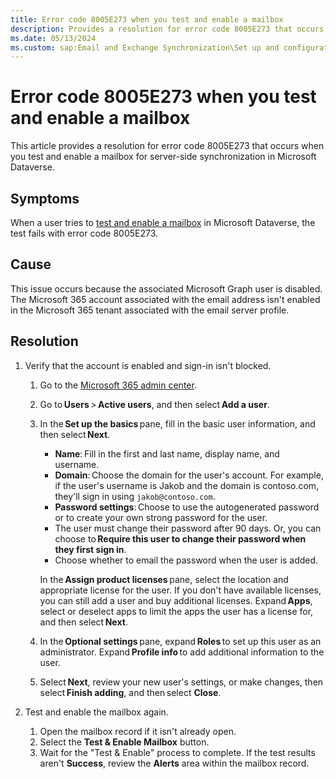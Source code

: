 ```yaml
---
title: Error code 8005E273 when you test and enable a mailbox
description: Provides a resolution for error code 8005E273 that occurs when you test and enable a mailbox for server-side synchronization.
ms.date: 05/13/2024
ms.custom: sap:Email and Exchange Synchronization\Set up and configuration of server-side synchronization
---
```

# Error code 8005E273 when you test and enable a mailbox

This article provides a resolution for error code 8005E273 that occurs when you test and enable a mailbox for server-side synchronization in Microsoft Dataverse.

## Symptoms

When a user tries to [test and enable a mailbox](/power-platform/admin/connect-exchange-online#test-the-configuration-of-mailboxes) in Microsoft Dataverse, the test fails with error code 8005E273.

## Cause

This issue occurs because the associated Microsoft Graph user is disabled. The Microsoft 365 account associated with the email address isn't enabled in the Microsoft 365 tenant associated with the email server profile.

## Resolution

1. Verify that the account is enabled and sign-in isn't blocked.

   1. Go to the [Microsoft 365 admin center](https://admin.cloud.microsoft).

   1. Go to **Users** > **Active users**, and then select **Add a user**.
   1. In the **Set up the basics** pane, fill in the basic user information, and then select **Next**.

       - **Name**: Fill in the first and last name, display name, and username.
       - **Domain**: Choose the domain for the user's account. For example, if the user's username is Jakob and the domain is contoso.com, they'll sign in using `jakob@contoso.com`.
       - **Password settings**: Choose to use the autogenerated password or to create your own strong password for the user.
       - The user must change their password after 90 days. Or, you can choose to **Require this user to change their password when they first sign in**.
       - Choose whether to email the password when the user is added.

      In the **Assign product licenses** pane, select the location and appropriate license for the user. If you don't have available licenses, you can still add a user and buy additional licenses. Expand **Apps**, select or deselect apps to limit the apps the user has a license for, and then select **Next**.

   1. In the **Optional settings** pane, expand **Roles** to set up this user as an administrator. Expand **Profile info** to add additional information to the user.
   1. Select **Next**, review your new user's settings, or make changes, then select **Finish adding**, and then select **Close**.

2. Test and enable the mailbox again.

    1. Open the mailbox record if it isn't already open.
    2. Select the **Test & Enable Mailbox** button.
    3. Wait for the "Test & Enable" process to complete. If the test results aren't **Success**, review the **Alerts** area within the mailbox record.
